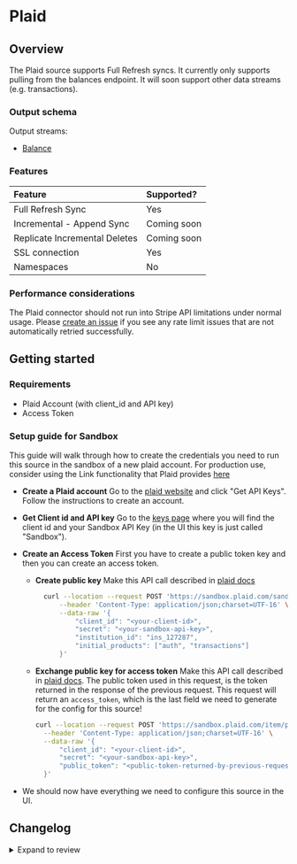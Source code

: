 # Plaid

## Overview

The Plaid source supports Full Refresh syncs. It currently only supports pulling from the balances endpoint. It will soon support other data streams \(e.g. transactions\).

### Output schema

Output streams:

- [Balance](https://plaid.com/docs/api/products/#balance)

### Features

| Feature                       | Supported?  |
| :---------------------------- | :---------- |
| Full Refresh Sync             | Yes         |
| Incremental - Append Sync     | Coming soon |
| Replicate Incremental Deletes | Coming soon |
| SSL connection                | Yes         |
| Namespaces                    | No          |

### Performance considerations

The Plaid connector should not run into Stripe API limitations under normal usage. Please [create an issue](https://github.com/airbytehq/airbyte/issues) if you see any rate limit issues that are not automatically retried successfully.

## Getting started

### Requirements

- Plaid Account \(with client_id and API key\)
- Access Token

### Setup guide for Sandbox

This guide will walk through how to create the credentials you need to run this source in the sandbox of a new plaid account. For production use, consider using the Link functionality that Plaid provides [here](https://plaid.com/docs/api/tokens/#linktokencreate)

- **Create a Plaid account** Go to the [plaid website](https://plaid.com/) and click "Get API Keys". Follow the instructions to create an account.
- **Get Client id and API key** Go to the [keys page](https://dashboard.plaid.com/team/keys) where you will find the client id and your Sandbox API Key \(in the UI this key is just called "Sandbox"\).
- **Create an Access Token** First you have to create a public token key and then you can create an access token.

  - **Create public key** Make this API call described in [plaid docs](https://plaid.com/docs/api/sandbox/#sandboxpublic_tokencreate)

    ```bash
      curl --location --request POST 'https://sandbox.plaid.com/sandbox/public_token/create' \
          --header 'Content-Type: application/json;charset=UTF-16' \
          --data-raw '{
              "client_id": "<your-client-id>",
              "secret": "<your-sandbox-api-key>",
              "institution_id": "ins_127287",
              "initial_products": ["auth", "transactions"]
          }'
    ```

  - **Exchange public key for access token** Make this API call described in [plaid docs](https://plaid.com/docs/api/tokens/#itempublic_tokenexchange). The public token used in this request, is the token returned in the response of the previous request. This request will return an `access_token`, which is the last field we need to generate for the config for this source!

    ```bash
    curl --location --request POST 'https://sandbox.plaid.com/item/public_token/exchange' \
      --header 'Content-Type: application/json;charset=UTF-16' \
      --data-raw '{
          "client_id": "<your-client-id>",
          "secret": "<your-sandbox-api-key>",
          "public_token": "<public-token-returned-by-previous-request>"
      }'
    ```

- We should now have everything we need to configure this source in the UI.

## Changelog

<details>
  <summary>Expand to review</summary>

| Version | Date       | Pull Request                                             | Subject                                                       |
| :------ | :--------- | :------------------------------------------------------- | :------------------------------------------------------------ |
| 0.4.11 | 2024-08-03 | [43239](https://github.com/airbytehq/airbyte/pull/43239) | Update dependencies |
| 0.4.10 | 2024-07-27 | [42686](https://github.com/airbytehq/airbyte/pull/42686) | Update dependencies |
| 0.4.9 | 2024-07-20 | [42230](https://github.com/airbytehq/airbyte/pull/42230) | Update dependencies |
| 0.4.8 | 2024-07-13 | [41730](https://github.com/airbytehq/airbyte/pull/41730) | Update dependencies |
| 0.4.7 | 2024-07-10 | [41412](https://github.com/airbytehq/airbyte/pull/41412) | Update dependencies |
| 0.4.6 | 2024-07-09 | [41235](https://github.com/airbytehq/airbyte/pull/41235) | Update dependencies |
| 0.4.5 | 2024-07-06 | [41007](https://github.com/airbytehq/airbyte/pull/41007) | Update dependencies |
| 0.4.4 | 2024-06-25 | [40379](https://github.com/airbytehq/airbyte/pull/40379) | Update dependencies |
| 0.4.3 | 2024-06-22 | [40147](https://github.com/airbytehq/airbyte/pull/40147) | Update dependencies |
| 0.4.2 | 2024-06-04 | [38963](https://github.com/airbytehq/airbyte/pull/38963) | [autopull] Upgrade base image to v1.2.1 |
| 0.4.1 | 2024-05-31 | [38810](https://github.com/airbytehq/airbyte/pull/38810) | [autopull] Migrate to base image and poetry |
| 0.4.0 | 2023-08-17 | [29127](https://github.com/airbytehq/airbyte/pull/29127) | Rewrote connector to no-code SDK |
| 0.3.2 | 2022-08-02 | [15231](https://github.com/airbytehq/airbyte/pull/15231) | Added min_last_updated_datetime support for Capital One items |
| 0.3.1 | 2022-03-31 | [11104](https://github.com/airbytehq/airbyte/pull/11104) | Fix 100 record limit and added start_date |
| 0.3.0 | 2022-01-05 | [7977](https://github.com/airbytehq/airbyte/pull/7977) | Migrate to Python CDK + add transaction stream |

</details>
